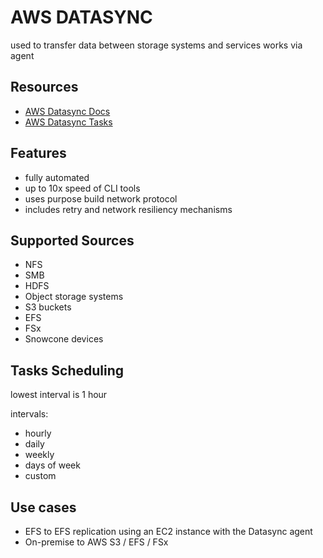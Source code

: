 # AWS DATASYNC

used to transfer data between storage systems and services
works via agent

## Resources

- [AWS Datasync Docs](https://docs.aws.amazon.com/datasync/latest/userguide/what-is-datasync.html)
- [AWS Datasync Tasks](https://docs.aws.amazon.com/datasync/latest/userguide/working-with-tasks.html)

## Features

- fully automated
- up to 10x speed of CLI tools
- uses purpose build network protocol
- includes retry and network resiliency mechanisms

## Supported Sources

- NFS
- SMB
- HDFS
- Object storage systems
- S3 buckets
- EFS
- FSx
- Snowcone devices

## Tasks Scheduling

lowest interval is 1 hour

intervals:

- hourly
- daily
- weekly
- days of week
- custom

## Use cases

- EFS to EFS replication using an EC2 instance with the Datasync agent
- On-premise to AWS S3 / EFS / FSx

